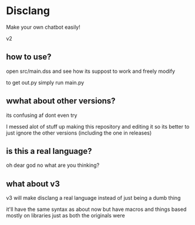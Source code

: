# Disclang
Make your own chatbot easily!

v2
## how to use?
open src/main.dss and see how its suppost to work and freely modify

to get out.py simply run main.py

## wwhat about other versions?
its confusing af dont even try

I messed alot of stuff up making this repository and editing it so its better to just ignore the other versions (including the one in releases)

## is this a real language?
oh dear god no what are you thinking?

## what about v3
v3 will make disclang a real language instead of just being a dumb thing

it'll have the same syntax as about now but have macros and things based mostly on libraries just as both the originals were
